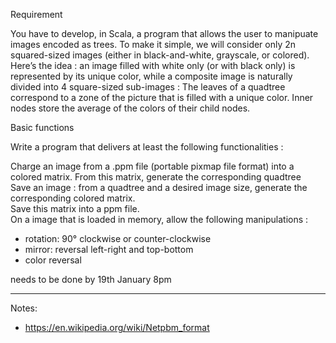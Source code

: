 Requirement

You have to develop, in Scala, a program that allows the user to manipuate images encoded as trees. To make it simple, we will consider only 2n squared-sized images (either in black-and-white, grayscale, or colored). Here’s the idea : an image filled with white only (or with black only) is represented by its unique color, while a composite image is naturally divided into 4 square-sized sub-images : The leaves of a quadtree correspond to a zone of the picture that is filled with a unique color. Inner nodes store the average of the colors of their child nodes.

Basic functions

Write a program that delivers at least the following functionalities :

Charge an image from a .ppm file (portable pixmap file format) into a colored matrix. From this matrix, generate the corresponding quadtree  
Save an image : from a quadtree and a desired image size, generate the corresponding colored matrix.  
Save this matrix into a ppm file.  
On a image that is loaded in memory, allow the following manipulations :
- rotation: 90° clockwise or counter-clockwise
- mirror: reversal left-right and top-bottom
- color reversal  

needs to be done by 19th January 8pm


***
Notes:
- https://en.wikipedia.org/wiki/Netpbm_format
